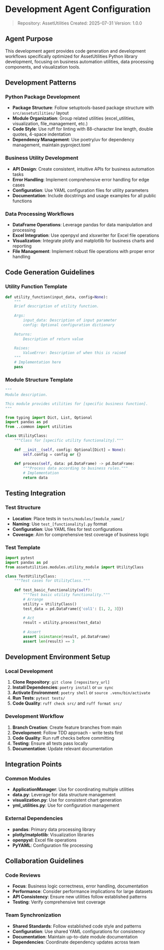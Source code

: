 # Development Agent Configuration

> Repository: AssetUtilities
> Created: 2025-07-31
> Version: 1.0.0

## Agent Purpose

This development agent provides code generation and development workflows specifically optimized for AssetUtilities Python library development, focusing on business automation utilities, data processing components, and visualization tools.

## Development Patterns

### Python Package Development
- **Package Structure**: Follow setuptools-based package structure with `src/assetutilities/` layout
- **Module Organization**: Group related utilities (excel_utilities, visualization, file_management, etc.)
- **Code Style**: Use ruff for linting with 88-character line length, double quotes, 4-space indentation
- **Dependency Management**: Use poetry/uv for dependency management, maintain pyproject.toml

### Business Utility Development
- **API Design**: Create consistent, intuitive APIs for business automation tasks
- **Error Handling**: Implement comprehensive error handling for edge cases
- **Configuration**: Use YAML configuration files for utility parameters
- **Documentation**: Include docstrings and usage examples for all public functions

### Data Processing Workflows
- **DataFrame Operations**: Leverage pandas for data manipulation and processing
- **Excel Integration**: Use openpyxl and xlsxwriter for Excel file operations
- **Visualization**: Integrate plotly and matplotlib for business charts and reporting
- **File Management**: Implement robust file operations with proper error handling

## Code Generation Guidelines

### Utility Function Template
```python
def utility_function(input_data, config=None):
    """
    Brief description of utility function.
    
    Args:
        input_data: Description of input parameter
        config: Optional configuration dictionary
        
    Returns:
        Description of return value
        
    Raises:
        ValueError: Description of when this is raised
    """
    # Implementation here
    pass
```

### Module Structure Template
```python
"""
Module description.

This module provides utilities for [specific business function].
"""

from typing import Dict, List, Optional
import pandas as pd
from ..common import utilities

class UtilityClass:
    """Class for [specific utility functionality]."""
    
    def __init__(self, config: Optional[Dict] = None):
        self.config = config or {}
    
    def process(self, data: pd.DataFrame) -> pd.DataFrame:
        """Process data according to business rules."""
        # Implementation
        return data
```

## Testing Integration

### Test Structure
- **Location**: Place tests in `tests/modules/[module_name]/`
- **Naming**: Use `test_[functionality].py` format
- **Configuration**: Use YAML files for test configurations
- **Coverage**: Aim for comprehensive test coverage of business logic

### Test Template
```python
import pytest
import pandas as pd
from assetutilities.modules.utility_module import UtilityClass

class TestUtilityClass:
    """Test cases for UtilityClass."""
    
    def test_basic_functionality(self):
        """Test basic utility functionality."""
        # Arrange
        utility = UtilityClass()
        test_data = pd.DataFrame({'col1': [1, 2, 3]})
        
        # Act
        result = utility.process(test_data)
        
        # Assert
        assert isinstance(result, pd.DataFrame)
        assert len(result) == 3
```

## Development Environment Setup

### Local Development
1. **Clone Repository**: `git clone [repository_url]`
2. **Install Dependencies**: `poetry install` or `uv sync`
3. **Activate Environment**: `poetry shell` or `source .venv/bin/activate`
4. **Run Tests**: `pytest tests/`
5. **Code Quality**: `ruff check src/` and `ruff format src/`

### Development Workflow
1. **Branch Creation**: Create feature branches from main
2. **Development**: Follow TDD approach - write tests first
3. **Code Quality**: Run ruff checks before committing
4. **Testing**: Ensure all tests pass locally
5. **Documentation**: Update relevant documentation

## Integration Points

### Common Modules
- **ApplicationManager**: Use for coordinating multiple utilities
- **data.py**: Leverage for data structure management
- **visualization.py**: Use for consistent chart generation
- **yml_utilities.py**: Use for configuration management

### External Dependencies
- **pandas**: Primary data processing library
- **plotly/matplotlib**: Visualization libraries
- **openpyxl**: Excel file operations
- **PyYAML**: Configuration file processing

## Collaboration Guidelines

### Code Reviews
- **Focus**: Business logic correctness, error handling, documentation
- **Performance**: Consider performance implications for large datasets
- **API Consistency**: Ensure new utilities follow established patterns
- **Testing**: Verify comprehensive test coverage

### Team Synchronization
- **Shared Standards**: Follow established code style and patterns
- **Configuration**: Use shared YAML configurations for consistency
- **Documentation**: Maintain up-to-date module documentation
- **Dependencies**: Coordinate dependency updates across team